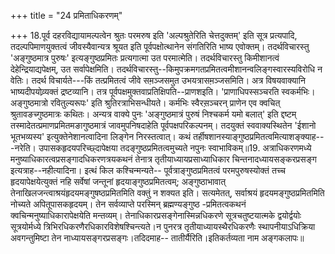 +++
title = "24 प्रमिताधिकरणम्"

+++
18.पूर्व दहरविद्यायामल्पत्वेन श्रुतः परमरुष इति 'अल्पश्रुतेरिति चेत्तदुक्तम्' इति सूत्र प्रत्यपादि, तदल्पपिमाणयुक्तत्वं जीवस्यैवान्यत्र श्रूयत इति पूर्वपक्षोत्थानेन संगतिरिति भाष्य एवोक्तम्। तदर्थविचारस्तु 'अङ्गुष्ठमात्र पुरुषः' इत्यङ्गुष्ठप्रमितः प्रत्यगात्मा उत परमात्मेति। तदर्थविचारस्तु किमीशानत्वं देहेन्द्रियाद्यपेक्षम्, उत सर्वापेक्षमिति। तदर्थविचारस्तु--किमुपक्रमगतप्रमितत्वमीशानन्वलिङ्गस्वारस्यविरोधि न वेतिः। तदर्थ विचार्यते---किं तत्प्रमितत्वं जीवे सम़ञ्जसमुत उभयत्रासम़ञ्जसमिति। अत्र विषयवाक्यानि भाष्यदीपयोव्र्यक्तं द्रष्टव्यानि। तत्र पूर्वपक्षमुक्तवाप्रतिक्षिपति--प्राणशइति। 'प्राणाधिपस्सञ्चरति स्वकर्मभिः। अङ्गुष्ठमात्रो रवितुल्यरूपः' इति श्रुतिरत्राभिसन्धीयते। कर्मभिः स्वैरस़ञ्चरन् प्राणेन एव क्वचित् श्रुतावङच्गुष्ठमात्रः कथितः। अन्यत्र वाक्ये पुनः 'अङ्गुष्ठमात्रं पुरुषं निश्चकर्म यमो बलात्' इति द्दष्टम् तस्मादेतत्प्रमाणप्रमितमङागुष्ठमात्रं जावमुपनिषदाहेति पूर्वपक्षपरिकल्पनम्। तदयुक्तं स्ववाक्यस्थितेन 'ईशानो भूतभव्यस्य' इत्युक्तेनेशानत्वादिना लिङ्गेन निरस्तत्वात्। कथं तर्हीषशानस्याङ्गुष्ठप्रमितत्वमित्याशङ्क्याह---नरेति। उपासकहृदयपरिच्छ्दापेक्षया तदङ्गुष्ठप्रमितत्वमुच्यते नपुनः स्वाभाविकम्॥19. अत्राधिकरणमध्ये मनुष्याधिकारत्वप्रसङ्गादधिकरणत्रयकथनं तेनात्र तृतीयाध्यायप्रसाध्याधिकार चिन्तनादध्यायसङ्करप्रसङ्ग इत्यत्राह--नहीत्यादिना। इत्थं किल कश्चिन्मन्यते-- पूर्वत्राङ्गुष्ठप्रमितत्वं परमपुरुषस्योक्तं तच्च हृदयापेक्षयेत्युक्तं नहि सर्वेषां जन्तूनां हृदयाङ्गुष्ठप्रमितत्वम्; अङ्गुष्ठाभावात् तेनाखिलजन्त्वाश्रयंहृदयमङ्गुषष्ठप्रमितमिति वक्तुं न शक्यत इति। सत्यमेतत्, सर्वाश्रयं हृदयमङ्गुष्ठप्रमितमिति नोच्यते अपितूपासकहृदयम्। तेन सर्वव्याप्ते परस्मिन् ब्रह्मण्यङ्गुष्ठ -प्रमितत्वकथनं क्वचिन्मनुष्याधिकारापेक्षयेति मन्तव्यम्। तेनाधिकारप्रसङ्गेनास्मिन्नधिकरणे सूत्रचतुष्टयात्मके द्वयोर्द्वयोः सूत्रयोर्मध्ये त्रिभिरधिकरणैरधिकारविशेषश्चिन्त्यते।न पुनरत्र तृतीयाध्यायस्थैरधिकरणैः स्थापनीयाऽधिक्रिया अवगन्तुमिष्टा तेन नाध्यायसङ्गरप्रसङ्गः।तदिदमाह-- तातीर्यैरिति।इतिकर्तव्यता नाम अङ्गकलापः॥